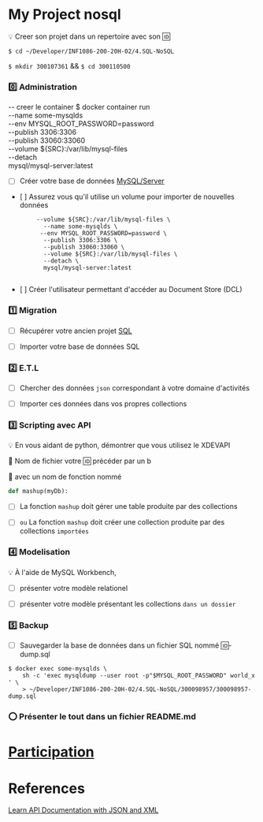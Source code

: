 # My Project nosql


:bulb: Creer son projet dans un repertoire avec son :id:

``$ cd ~/Developer/INF1086-200-20H-02/4.SQL-NoSQL``

``$ mkdir 300107361`` && `$ cd 300110500`



### :zero: Administration 
-- creer le container
$ docker container run \
         --name some-mysqlds \
         --env MYSQL_ROOT_PASSWORD=password \
         --publish 3306:3306 \
         --publish 33060:33060 \
         --volume ${SRC}:/var/lib/mysql-files \
         --detach \
         mysql/mysql-server:latest

- [ ] Créer votre base de données [MySQL/Server](../3.ETL/.docs/MySQLDS.md)


- [ ] Assurez vous qu'il utilise un volume pour importer de nouvelles données
```
        --volume ${SRC}:/var/lib/mysql-files \
          --name some-mysqlds \
         --env MYSQL_ROOT_PASSWORD=password \
          --publish 3306:3306 \
          --publish 33060:33060 \
          --volume ${SRC}:/var/lib/mysql-files \
          --detach \
          mysql/mysql-server:latest


```

- [ ] Créer l'utilisateur permettant d'accéder au Document Store (DCL)


### :one: Migration

- [ ] Récupérer votre ancien projet [SQL](https://github.com/CollegeBoreal/INF1006-202-19A-01/tree/master/4.DML)


- [ ] Importer votre base de données SQL


### :two: E.T.L

- [ ] Chercher des données `json` correspondant à votre domaine d'activités


- [ ] Importer ces données dans vos propres collections


### :three: Scripting avec API

:bulb: En vous aidant de python, démontrer que vous utilisez le XDEVAPI

:pushpin: Nom de fichier votre :id: précéder par un b

:pushpin: avec un nom de fonction nommé

```python
def mashup(myDb):

```


- [ ] La fonction `mashup` doit gérer une table produite par des collections


- [ ] ` ou ` La fonction `mashup` doit créer une collection produite par des collections `importées `


### :four: Modelisation

:bulb: À l'aide de MySQL Workbench,

- [ ] présenter votre modèle relationel


- [ ] présenter votre modèle présentant les collections `dans un dossier`



### :five: Backup

- [ ] Sauvegarder la base de données dans un fichier SQL nommé :id:-dump.sql

```
$ docker exec some-mysqlds \
    sh -c 'exec mysqldump --user root -p"$MYSQL_ROOT_PASSWORD" world_x ' \
    > ~/Developer/INF1086-200-20H-02/4.SQL-NoSQL/300098957/300098957-dump.sql
```

### :o: Présenter le tout dans un fichier README.md

# [Participation](.scripts/Participation.md)


# References

[Learn API Documentation with JSON and XML](https://www.linkedin.com/learning/learn-api-documentation-with-json-and-xml)

